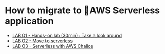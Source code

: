 # How to migrate to AWS Serverless application

* [LAB 01 - Hands-on lab (30min) : Take a look around](lab-guide/LAB01.md)
* [LAB 02 - Move to serverless](lab-guide/LAB02.md)
* [LAB 03 - Serverless with AWS Chalice](lab-guide/LAB03.md)
